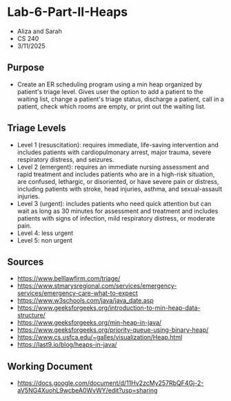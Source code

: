# Lab-6-Part-II-Heaps
- Aliza and Sarah
- CS 240
- 3/11/2025
## Purpose
- Create an ER scheduling program using a min heap organized by patient's triage level. Gives user the option to add a patient to the waiting list, change a patient's triage status, discharge a patient, call in a patient, check which rooms are empty, or print out the waiting list.
## Triage Levels
- Level 1 (resuscitation): requires immediate, life-saving intervention and includes patients with cardiopulmonary arrest, major trauma, severe  respiratory distress, and seizures. 
- Level 2 (emergent): requires an immediate nursing assessment and rapid treatment and includes patients who are in a high-risk situation, are  confused, lethargic, or disoriented, or have severe pain or distress, including  patients with stroke, head injuries, asthma, and sexual-assault injuries.
- Level 3 (urgent): includes patients who need quick attention but can wait as long as 30 minutes for assessment and treatment and includes patients with signs of infection, mild respiratory distress, or moderate pain.
- Level 4: less urgent
- Level 5: non urgent
## Sources
- https://www.belllawfirm.com/triage/ 
- https://www.stmarysregional.com/services/emergency-services/emergency-care-what-to-expect 
- https://www.w3schools.com/java/java_date.asp 
- https://www.geeksforgeeks.org/introduction-to-min-heap-data-structure/
- https://www.geeksforgeeks.org/min-heap-in-java/ 
- https://www.geeksforgeeks.org/priority-queue-using-binary-heap/ 
- https://www.cs.usfca.edu/~galles/visualization/Heap.html
- https://last9.io/blog/heaps-in-java/
## Working Document
- https://docs.google.com/document/d/11Hv2zcMy257RbQF4Gj-2-aV5NG4XuohL9wcbeA0WvWY/edit?usp=sharing

